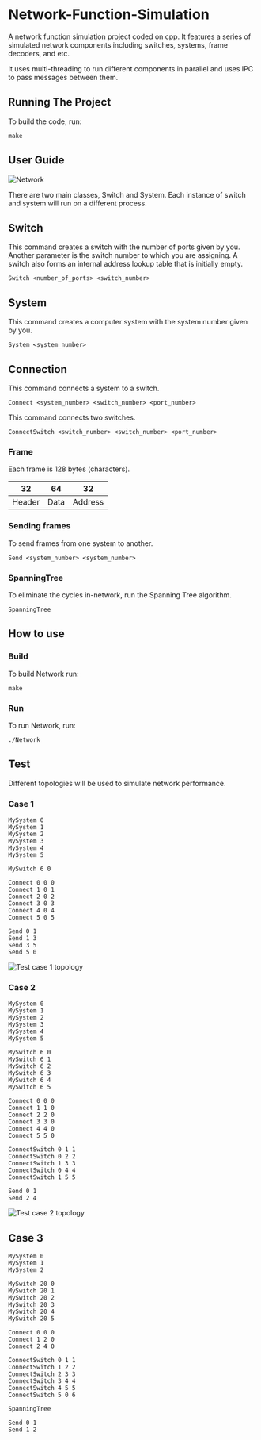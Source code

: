 # Network-Function-Simulation


A network function simulation project coded on cpp. It features a series of simulated network components including switches, systems, frame decoders, and etc.

It uses multi-threading to run different components in parallel and uses IPC to pass messages between them.

## Running The Project

To build the code, run:

```
make
```

## User Guide

![Network](./img/Network.png)

There are two main classes, Switch and System. Each instance of switch and system will run on a different process.

## Switch

This command creates a switch with the number of ports given by you. Another parameter is the switch number to which you are assigning. A switch also forms an internal address lookup table that is initially empty.

```
Switch <number_of_ports> <switch_number>
```

## System

This command creates a computer system with the system number given by you.

```
System <system_number>
```

## Connection

This command connects a system to a switch.

```
Connect <system_number> <switch_number> <port_number>
```

This command connects two switches.

```
ConnectSwitch <switch_number> <switch_number> <port_number>
```

### Frame

Each frame is 128 bytes (characters).

|   32   |  64  |    32   |
|:------:|:----:|:-------:|
| Header | Data | Address |

### Sending frames

To send frames from one system to another.

```
Send <system_number> <system_number>
```

### SpanningTree

To eliminate the cycles in-network, run the Spanning Tree algorithm.

```
SpanningTree
```

## How to use

### Build

To build Network run:

```
make
```

### Run

To run Network, run:

```
./Network
```

## Test

Different topologies will be used to simulate network performance.

### Case 1

```
MySystem 0
MySystem 1
MySystem 2
MySystem 3
MySystem 4
MySystem 5

MySwitch 6 0

Connect 0 0 0
Connect 1 0 1
Connect 2 0 2
Connect 3 0 3
Connect 4 0 4
Connect 5 0 5

Send 0 1
Send 1 3
Send 3 5
Send 5 0
```

![Test case 1 topology](./img/test_case_1_topology.png)

### Case 2

```
MySystem 0
MySystem 1
MySystem 2
MySystem 3
MySystem 4
MySystem 5

MySwitch 6 0
MySwitch 6 1
MySwitch 6 2
MySwitch 6 3
MySwitch 6 4
MySwitch 6 5

Connect 0 0 0
Connect 1 1 0
Connect 2 2 0
Connect 3 3 0
Connect 4 4 0
Connect 5 5 0

ConnectSwitch 0 1 1
ConnectSwitch 0 2 2
ConnectSwitch 1 3 3
ConnectSwitch 0 4 4
ConnectSwitch 1 5 5

Send 0 1
Send 2 4
```

![Test case 2 topology](./img/test_case_2_topology.png)

## Case 3

```
MySystem 0
MySystem 1
MySystem 2

MySwitch 20 0
MySwitch 20 1
MySwitch 20 2
MySwitch 20 3
MySwitch 20 4
MySwitch 20 5

Connect 0 0 0
Connect 1 2 0
Connect 2 4 0

ConnectSwitch 0 1 1
ConnectSwitch 1 2 2
ConnectSwitch 2 3 3
ConnectSwitch 3 4 4
ConnectSwitch 4 5 5
ConnectSwitch 5 0 6

SpanningTree

Send 0 1
Send 1 2
```
